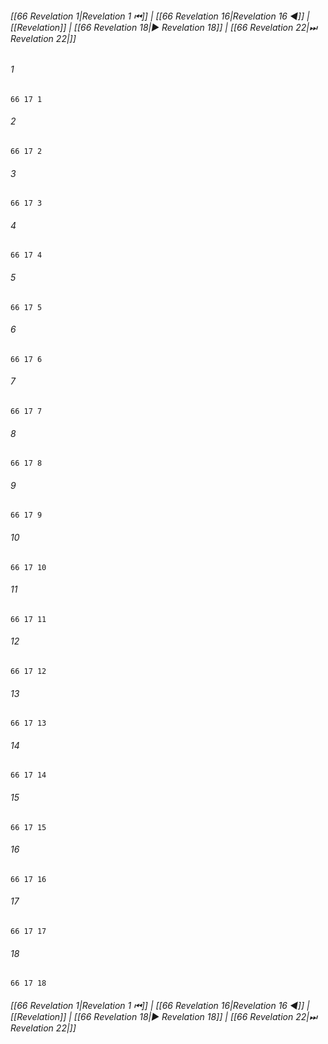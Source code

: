 
###### [[66 Revelation 1|Revelation 1 ⏮]] | [[66 Revelation 16|Revelation 16 ◀]] | [[Revelation]] | [[66 Revelation 18|▶ Revelation 18]] | [[66 Revelation 22|⏭ Revelation 22|]]

###### 1
``` verse
66 17 1 
```
###### 2
``` verse
66 17 2 
```
###### 3
``` verse
66 17 3 
```
###### 4
``` verse
66 17 4 
```
###### 5
``` verse
66 17 5 
```
###### 6
``` verse
66 17 6 
```
###### 7
``` verse
66 17 7 
```
###### 8
``` verse
66 17 8 
```
###### 9
``` verse
66 17 9 
```
###### 10
``` verse
66 17 10 
```
###### 11
``` verse
66 17 11 
```
###### 12
``` verse
66 17 12 
```
###### 13
``` verse
66 17 13 
```
###### 14
``` verse
66 17 14 
```
###### 15
``` verse
66 17 15 
```
###### 16
``` verse
66 17 16 
```
###### 17
``` verse
66 17 17 
```
###### 18
``` verse
66 17 18 
```

###### [[66 Revelation 1|Revelation 1 ⏮]] | [[66 Revelation 16|Revelation 16 ◀]] | [[Revelation]] | [[66 Revelation 18|▶ Revelation 18]] | [[66 Revelation 22|⏭ Revelation 22|]]


